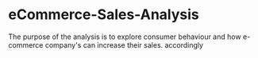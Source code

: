 # eCommerce-Sales-Analysis
The purpose of the analysis is to explore consumer behaviour and how e-commerce company's can increase their sales. accordingly
